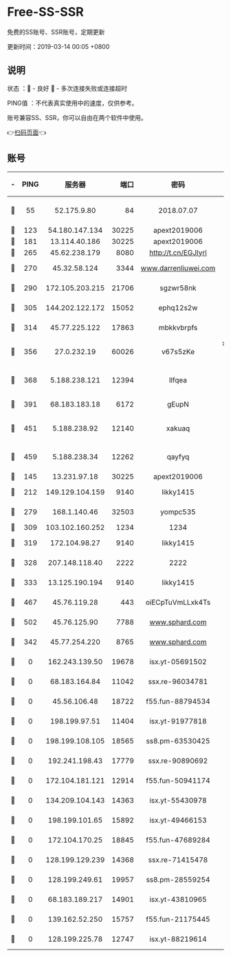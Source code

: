 # Free-SS-SSR

免费的SS账号、SSR账号，定期更新

更新时间：2019-03-14 00:05 +0800

## 说明

状态     ：🙂 - 良好 🙁 - 多次连接失败或连接超时

PING值   ：不代表真实使用中的速度，仅供参考。

账号兼容SS、SSR，你可以自由在两个软件中使用。

👉[扫码页面](https://liesauer.github.io/Free-SS-SSR/)👈

## 账号

|-|PING|服务器|端口|密码|加密方式|区域|
|:----:|:----:|:-----:|-----:|:----:|:----:|:----:|
|🙂|55|52.175.9.80|84|2018.07.07|chacha20-ietf-poly1305|HK|
|🙂|123|54.180.147.134|30225|apext2019006|chacha20|KR|
|🙂|181|13.114.40.186|30225|apext2019006|chacha20|JP|
|🙂|265|45.62.238.179|8080|http://t.cn/EGJIyrl|rc4-md5|CA|
|🙂|270|45.32.58.124|3344|www.darrenliuwei.com|aes-256-cfb|JP|
|🙂|290|172.105.203.215|21706|sgzwr58nk|aes-256-cfb|JP|
|🙂|305|144.202.122.172|15052|ephq12s2w|aes-256-cfb|US|
|🙂|314|45.77.225.122|17863|mbkkvbrpfs|aes-256-cfb|GB|
|🙂|356|27.0.232.19|60026|v67s5zKe|xchacha20-ietf-poly1305|HK|
|🙂|368|5.188.238.121|12394|llfqea|chacha20-ietf-poly1305|BR|
|🙂|391|68.183.183.18|6172|gEupN|aes-256-cfb|SG|
|🙂|451|5.188.238.92|12140|xakuaq|chacha20-ietf-poly1305|BR|
|🙂|459|5.188.238.34|12262|qayfyq|chacha20-ietf-poly1305|BR|
|🙂|145|13.231.97.18|30225|apext2019006|chacha20|JP|
|🙂|212|149.129.104.159|9140|likky1415|aes-256-cfb|HK|
|🙂|279|168.1.140.46|32503|yompc535|aes-256-cfb|AU|
|🙂|309|103.102.160.252|1234|1234|rc4-md5|JP|
|🙂|319|172.104.98.27|9140|likky1415|aes-256-cfb|JP|
|🙂|328|207.148.118.40|2222|2222|aes-256-cfb|SG|
|🙂|333|13.125.190.194|9140|likky1415|aes-256-cfb|KR|
|🙂|467|45.76.119.28|443|oiECpTuVmLLxk4Ts|aes-256-cfb|AU|
|🙂|502|45.76.125.90|7788|www.sphard.com|aes-256-cfb|AU|
|🙁|342|45.77.254.220|8765|www.sphard.com|aes-256-cfb|SG|
|🙁|0|162.243.139.50|19678|isx.yt-05691502|aes-256-cfb|US|
|🙁|0|68.183.164.84|11042|ssx.re-96034781|aes-256-cfb|US|
|🙁|0|45.56.106.48|18722|f55.fun-88794534|aes-256-cfb|US|
|🙁|0|198.199.97.51|11404|isx.yt-91977818|aes-256-cfb|US|
|🙁|0|198.199.108.105|18565|ss8.pm-63530425|aes-256-cfb|US|
|🙁|0|192.241.198.43|17779|ssx.re-90890692|aes-256-cfb|US|
|🙁|0|172.104.181.121|12914|f55.fun-50941174|aes-256-cfb|SG|
|🙁|0|134.209.104.143|14363|isx.yt-55430978|aes-256-cfb|SG|
|🙁|0|198.199.101.65|15892|isx.yt-49466153|aes-256-cfb|US|
|🙁|0|172.104.170.25|18845|f55.fun-47689284|aes-256-cfb|SG|
|🙁|0|128.199.129.239|14368|ssx.re-71415478|aes-256-cfb|SG|
|🙁|0|128.199.249.61|19957|ss8.pm-28559254|aes-256-cfb|SG|
|🙁|0|68.183.189.217|14901|isx.yt-43810965|aes-256-cfb|SG|
|🙁|0|139.162.52.250|15757|f55.fun-21175445|aes-256-cfb|SG|
|🙁|0|128.199.225.78|12747|isx.yt-88219614|aes-256-cfb|SG|
